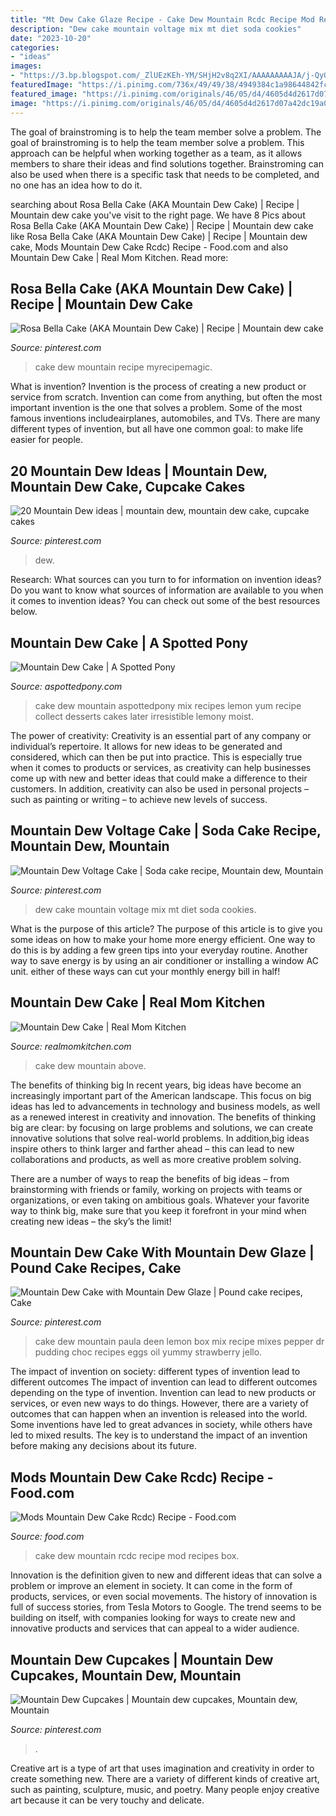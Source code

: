 ```yaml
---
title: "Mt Dew Cake Glaze Recipe - Cake Dew Mountain Rcdc Recipe Mod Recipes Box"
description: "Dew cake mountain voltage mix mt diet soda cookies"
date: "2023-10-20"
categories:
- "ideas"
images:
- "https://3.bp.blogspot.com/_ZlUEzKEh-YM/SHjH2v8q2XI/AAAAAAAAAJA/j-QyG9ms9lg/s320/IMG_1147.JPG"
featuredImage: "https://i.pinimg.com/736x/49/49/38/4949384c1a98644842fc3ab4c2847230--mountain-dew-cake-cola-cake.jpg"
featured_image: "https://i.pinimg.com/originals/46/05/d4/4605d4d2617d07a42dc19a07fe19ee7e.jpg"
image: "https://i.pinimg.com/originals/46/05/d4/4605d4d2617d07a42dc19a07fe19ee7e.jpg"
---
```



The goal of brainstroming is to help the team member solve a problem.
The goal of brainstroming is to help the team member solve a problem. This approach can be helpful when working together as a team, as it allows members to share their ideas and find solutions together. Brainstroming can also be used when there is a specific task that needs to be completed, and no one has an idea how to do it.

	

		
searching about Rosa Bella Cake (AKA Mountain Dew Cake) | Recipe | Mountain dew cake you've visit to the right page. We have 8 Pics about Rosa Bella Cake (AKA Mountain Dew Cake) | Recipe | Mountain dew cake like Rosa Bella Cake (AKA Mountain Dew Cake) | Recipe | Mountain dew cake, Mods Mountain Dew Cake Rcdc) Recipe - Food.com and also Mountain Dew Cake | Real Mom Kitchen. Read more:
		
    
## Rosa Bella Cake (AKA Mountain Dew Cake) | Recipe | Mountain Dew Cake

<img loading=lazy src="https://i.pinimg.com/originals/1f/93/72/1f9372b82fbb7762779dc19a43f206b6.jpg" onerror="this.onerror=null;this.src='https://tse3.mm.bing.net/th?id=OIP.j3R8aGFsoUJYuJlpPRBlMwHaJ3&amp;pid=15.1';" alt="Rosa Bella Cake (AKA Mountain Dew Cake) | Recipe | Mountain dew cake">

_Source: pinterest.com_

>cake dew mountain recipe myrecipemagic. 

	

What is invention?
Invention is the process of creating a new product or service from scratch. Invention can come from anything, but often the most important invention is the one that solves a problem. Some of the most famous inventions includeairplanes, automobiles, and TVs. There are many different types of invention, but all have one common goal: to make life easier for people.

    
## 20 Mountain Dew Ideas | Mountain Dew, Mountain Dew Cake, Cupcake Cakes

<img loading=lazy src="https://i.pinimg.com/474x/8f/23/79/8f23790d4282787da47b4320f01480ab--mountain-dew-cake-mountain-dew-cupcakes.jpg" onerror="this.onerror=null;this.src='https://tse1.mm.bing.net/th?id=OIP.sIO9wVnjvLBim7e0VghuLQHaLG&amp;pid=15.1';" alt="20 Mountain Dew ideas | mountain dew, mountain dew cake, cupcake cakes">

_Source: pinterest.com_

>dew. 

	

Research: What sources can you turn to for information on invention ideas?
Do you want to know what sources of information are available to you when it comes to invention ideas? You can check out some of the best resources below.

    
## Mountain Dew Cake | A Spotted Pony

<img loading=lazy src="http://aspottedpony.com/wp-content/uploads/2012/07/dewcake.jpg" onerror="this.onerror=null;this.src='https://tse4.mm.bing.net/th?id=OIP.WlHjSrpMc2uaXVzhtqy9OgHaKX&amp;pid=15.1';" alt="Mountain Dew Cake | A Spotted Pony">

_Source: aspottedpony.com_

>cake dew mountain aspottedpony mix recipes lemon yum recipe collect desserts cakes later irresistible lemony moist. 

	

The power of creativity:
Creativity is an essential part of any company or individual’s repertoire. It allows for new ideas to be generated and considered, which can then be put into practice. This is especially true when it comes to products or services, as creativity can help businesses come up with new and better ideas that could make a difference to their customers. In addition, creativity can also be used in personal projects – such as painting or writing – to achieve new levels of success.

    
## Mountain Dew Voltage Cake | Soda Cake Recipe, Mountain Dew, Mountain

<img loading=lazy src="https://i.pinimg.com/originals/46/05/d4/4605d4d2617d07a42dc19a07fe19ee7e.jpg" onerror="this.onerror=null;this.src='https://tse3.mm.bing.net/th?id=OIP.Q-ymfbTGMrIbtkvHHT-baAAAAA&amp;pid=15.1';" alt="Mountain Dew Voltage Cake | Soda cake recipe, Mountain dew, Mountain">

_Source: pinterest.com_

>dew cake mountain voltage mix mt diet soda cookies. 

	

What is the purpose of this article?
The purpose of this article is to give you some ideas on how to make your home more energy efficient. One way to do this is by adding a few green tips into your everyday routine. Another way to save energy is by using an air conditioner or installing a window AC unit. either of these ways can cut your monthly energy bill in half!

    
## Mountain Dew Cake | Real Mom Kitchen

<img loading=lazy src="https://3.bp.blogspot.com/_ZlUEzKEh-YM/SHjH2v8q2XI/AAAAAAAAAJA/j-QyG9ms9lg/s320/IMG_1147.JPG" onerror="this.onerror=null;this.src='https://tse3.mm.bing.net/th?id=OIP.DIXYFUOFWO2DnYXqE4XwrQHaFj&amp;pid=15.1';" alt="Mountain Dew Cake | Real Mom Kitchen">

_Source: realmomkitchen.com_

>cake dew mountain above. 

	

The benefits of thinking big
In recent years, big ideas have become an increasingly important part of the American landscape. This focus on big ideas has led to advancements in technology and business models, as well as a renewed interest in creativity and innovation.
The benefits of thinking big are clear: by focusing on large problems and solutions, we can create innovative solutions that solve real-world problems. In addition,big ideas inspire others to think larger and farther ahead – this can lead to new collaborations and products, as well as more creative problem solving.

There are a number of ways to reap the benefits of big ideas – from brainstorming with friends or family, working on projects with teams or organizations, or even taking on ambitious goals. Whatever your favorite way to think big, make sure that you keep it forefront in your mind when creating new ideas – the sky’s the limit!

    
## Mountain Dew Cake With Mountain Dew Glaze | Pound Cake Recipes, Cake

<img loading=lazy src="https://i.pinimg.com/736x/49/49/38/4949384c1a98644842fc3ab4c2847230--mountain-dew-cake-cola-cake.jpg" onerror="this.onerror=null;this.src='https://tse3.mm.bing.net/th?id=OIP.X2zxA6eR_gpiVOzVX_CxYwAAAA&amp;pid=15.1';" alt="Mountain Dew Cake with Mountain Dew Glaze | Pound cake recipes, Cake">

_Source: pinterest.com_

>cake dew mountain paula deen lemon box mix recipe mixes pepper dr pudding choc recipes eggs oil yummy strawberry jello. 

	

The impact of invention on society: different types of invention lead to different outcomes
The impact of invention can lead to different outcomes depending on the type of invention. Invention can lead to new products or services, or even new ways to do things. However, there are a variety of outcomes that can happen when an invention is released into the world. Some inventions have led to great advances in society, while others have led to mixed results. The key is to understand the impact of an invention before making any decisions about its future.

    
## Mods Mountain Dew Cake Rcdc) Recipe - Food.com

<img loading=lazy src="http://img.sndimg.com/food/image/upload/w_614,h_461,c_fit/v1/img/recipes/18/74/13/picGeowRL.jpg" onerror="this.onerror=null;this.src='https://tse1.mm.bing.net/th?id=OIP.dSdSLn7JPvwdXHAa9lp8aQHaFi&amp;pid=15.1';" alt="Mods Mountain Dew Cake Rcdc) Recipe - Food.com">

_Source: food.com_

>cake dew mountain rcdc recipe mod recipes box. 

	

Innovation is the definition given to new and different ideas that can solve a problem or improve an element in society. It can come in the form of products, services, or even social movements. The history of innovation is full of success stories, from Tesla Motors to Google. The trend seems to be building on itself, with companies looking for ways to create new and innovative products and services that can appeal to a wider audience.

    
## Mountain Dew Cupcakes | Mountain Dew Cupcakes, Mountain Dew, Mountain

<img loading=lazy src="https://i.pinimg.com/736x/d7/0b/2e/d70b2e91203f9b5d1b249c60bd2ec444.jpg" onerror="this.onerror=null;this.src='https://tse3.mm.bing.net/th?id=OIP.VhxvUY_ZbMVyUzwlkt5urwHaFj&amp;pid=15.1';" alt="Mountain Dew Cupcakes | Mountain dew cupcakes, Mountain dew, Mountain">

_Source: pinterest.com_

>. 

	

Creative art is a type of art that uses imagination and creativity in order to create something new. There are a variety of different kinds of creative art, such as painting, sculpture, music, and poetry. Many people enjoy creative art because it can be very touchy and delicate.

